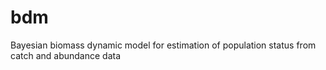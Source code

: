 bdm
===

Bayesian biomass dynamic model for estimation of population status from catch and abundance data
